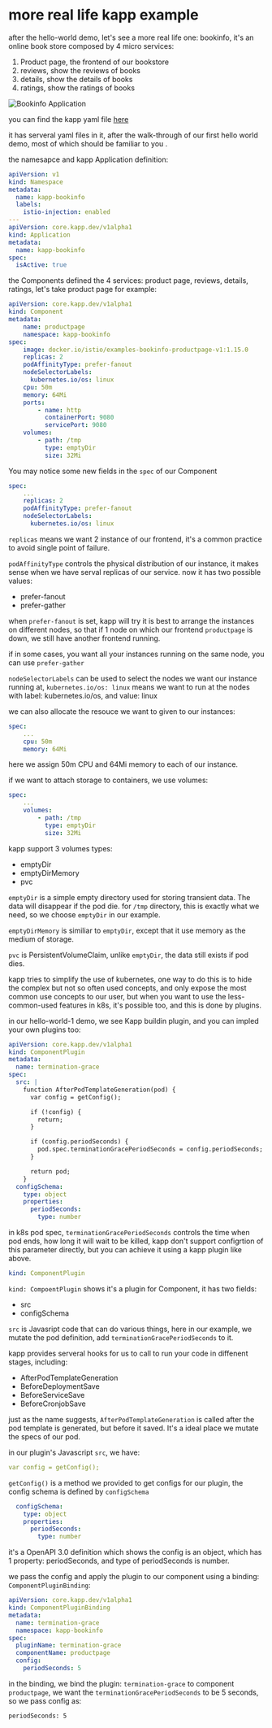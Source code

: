 # more real life kapp example

after the hello-world demo, let's see a more real life one: bookinfo, it's an online book store composed by 4 micro services:

1. Product page, the frontend of our bookstore
2. reviews, show the reviews of books
3. details, show the details of books
4. ratings, show the ratings of books

![Bookinfo Application](https://istio.io/docs/examples/bookinfo/noistio.svg)



you can find the kapp yaml file [here](https://github.com/kapp-staging/kapp/blob/doc-hello-world/controller/config/samples/core_v1alpha1_bookinfo.yaml)

it has  serveral yaml files in it, after the walk-through of our first hello world demo, most of which should be familiar to you .

the namesapce and kapp Application definition:

```yaml
apiVersion: v1
kind: Namespace
metadata:
  name: kapp-bookinfo
  labels:
    istio-injection: enabled
---
apiVersion: core.kapp.dev/v1alpha1
kind: Application
metadata:
  name: kapp-bookinfo
spec:
  isActive: true
```

the Components defined the 4 services: product page, reviews, details, ratings, let's take product page for example:

```yaml
apiVersion: core.kapp.dev/v1alpha1
kind: Component
metadata:
    name: productpage
    namespace: kapp-bookinfo
spec:
    image: docker.io/istio/examples-bookinfo-productpage-v1:1.15.0
    replicas: 2
    podAffinityType: prefer-fanout
    nodeSelectorLabels:
      kubernetes.io/os: linux
    cpu: 50m
    memory: 64Mi
    ports:
        - name: http
          containerPort: 9080
          servicePort: 9080
    volumes:
        - path: /tmp
          type: emptyDir
          size: 32Mi
```

You may notice some new fields in the `spec` of our Component

```yaml
spec:
    ...
    replicas: 2
    podAffinityType: prefer-fanout
    nodeSelectorLabels:
      kubernetes.io/os: linux
```

`replicas` means we want 2 instance of our frontend, it's a common practice to avoid single point of failure.

`podAffinityType` controls the physical distribution of our instance, it makes sense when we have serval replicas of our service. now it has two possible values:

- prefer-fanout
- prefer-gather

when `prefer-fanout` is set, kapp will try it is best to arrange the instances on different nodes, so that if 1 node on which our frontend `productpage` is down, we still have another frontend running.

 if in some cases, you want all your instances running on the same node, you can use `prefer-gather`

`nodeSelectorLabels` can be used to select the nodes we want our instance running at, `kubernetes.io/os: linux` means we want to run at the nodes with label: kubernetes.io/os, and value: linux

we can also allocate the resouce we want to given to our instances:

```yaml
spec:
    ...
    cpu: 50m
    memory: 64Mi
```

here we assign 50m CPU and 64Mi memory to each of our instance.



if we want to attach storage to containers, we use volumes:

```yaml
spec:
    ...
    volumes:
        - path: /tmp
          type: emptyDir
          size: 32Mi
```

kapp support 3 volumes types:

- emptyDir
- emptyDirMemory
- pvc

`emptyDir` is a simple empty directory used for storing transient data. The data will disappear if the pod die. for `/tmp` directory, this is exactly what we need, so we choose `emptyDir` in our example.

`emptyDirMemory` is similiar to `emptyDir`, except that it use memory as the medium of storage.

`pvc` is PersistentVolumeClaim, unlike `emptyDir`, the data still exists if pod dies.





kapp tries to simplify the use of kubernetes, one way to do this is to hide the complex but not so often used concepts, and only expose the most common use concepts to our user, but when you want to use the less-common-used features in k8s, it's possible too, and this is done by plugins.

in our hello-world-1 demo, we see Kapp buildin plugin, and you can impled your own plugins too:

```yaml
apiVersion: core.kapp.dev/v1alpha1
kind: ComponentPlugin
metadata:
  name: termination-grace
spec:
  src: |
    function AfterPodTemplateGeneration(pod) {
      var config = getConfig();

      if (!config) {
        return;
      }

      if (config.periodSeconds) {
        pod.spec.terminationGracePeriodSeconds = config.periodSeconds;
      }

      return pod;
    }
  configSchema:
    type: object
    properties:
      periodSeconds:
        type: number
```

in k8s pod spec, `terminationGracePeriodSeconds` controls the time when pod ends, how long it will wait to be killed, kapp don't support configrtion of this parameter directly, but you can achieve it using a kapp plugin like above.

```yaml
kind: ComponentPlugin
```

`kind: CompoentPlugin` shows it's a plugin for Component, it has two fields:

-  src
- configSchema

`src` is Javasript code that can do various things, here in our example, we mutate the pod definition, add `terminationGracePeriodSeconds` to it. 

kapp provides serveral hooks for us to call to run your code in diffenent stages, including:

- AfterPodTemplateGeneration
- BeforeDeploymentSave
- BeforeServiceSave
- BeforeCronjobSave

just as the name suggests, `AfterPodTemplateGeneration` is called after the pod template is generated, but before it saved. It's a ideal place we mutate the specs of our pod.



in our plugin's Javascript `src`, we have:

```yaml
var config = getConfig();
```

`getConfig()` is a method we provided to get configs for our plugin, the config schema is defined by `configSchema`

```yaml
  configSchema:
    type: object
    properties:
      periodSeconds:
        type: number
```

it's a OpenAPI 3.0 definition which shows the config is an object, which has 1 property: periodSeconds, and type of periodSeconds is number.

we pass the config  and apply the plugin to our component using a binding: `ComponentPluginBinding`:

```yaml
apiVersion: core.kapp.dev/v1alpha1
kind: ComponentPluginBinding
metadata:
  name: termination-grace
  namespace: kapp-bookinfo
spec:
  pluginName: termination-grace
  componentName: productpage
  config:
    periodSeconds: 5
```

in the binding, we bind the plugin: `termination-grace` to component `productpage`, we want the `terminationGracePeriodSeconds` to be 5 seconds, so we pass config as:

 `periodSeconds: 5`



 



